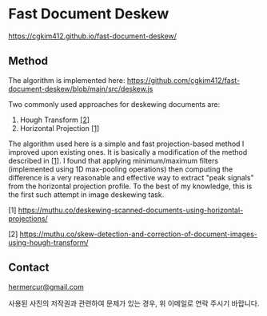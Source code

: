 # Fast Document Deskew
https://cgkim412.github.io/fast-document-deskew/

## Method

The algorithm is implemented here: https://github.com/cgkim412/fast-document-deskew/blob/main/src/deskew.js

Two commonly used approaches for deskewing documents are:
1. Hough Transform [[2]](https://muthu.co/skew-detection-and-correction-of-document-images-using-hough-transform/)
2. Horizontal Projection [[1]](https://muthu.co/deskewing-scanned-documents-using-horizontal-projections/)

The algorithm used here is a simple and fast projection-based method I improved upon existing ones. It is basically a modification of the method described in [[1]](https://muthu.co/deskewing-scanned-documents-using-horizontal-projections/). I found that applying minimum/maximum filters (implemented using 1D max-pooling operations) then computing the difference is a very reasonable and effective way to extract "peak signals" from the horizontal projection profile. To the best of my knowledge, this is the first such attempt in image deskewing task.


[1] https://muthu.co/deskewing-scanned-documents-using-horizontal-projections/

[2] https://muthu.co/skew-detection-and-correction-of-document-images-using-hough-transform/


## Contact

hermercur@gmail.com

사용된 사진의 저작권과 관련하여 문제가 있는 경우, 위 이메일로 연락 주시기 바랍니다.
